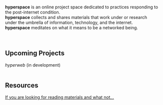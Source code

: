 
**hyperspace** is an online project space dedicated to practices responding to the post-internet condition.  
**hyperspace** collects and shares materials that work under or research under the umbrella of information, technology, and the internet.  
**hyperspace** meditates on what it means to be a networked being.<br><br><br>

## Upcoming Projects
*hyperweb* (in development)
<br>
<br>

## Resources  
[If you are looking for reading materials and what not...](resources.md)
